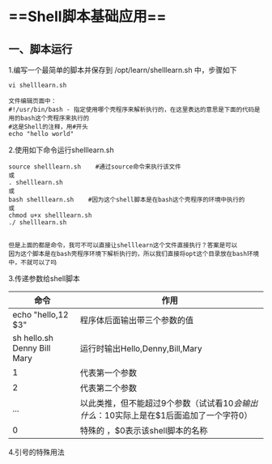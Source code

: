 # ==Shell脚本基础应用==

## 一、脚本运行

1.编写一个最简单的脚本并保存到 /opt/learn/shelllearn.sh 中，步骤如下

```shell
vi shelllearn.sh
```

```shell
文件编辑页面中：
#!/usr/bin/bash - 指定使用哪个壳程序来解析执行的，在这里表达的意思是下面的代码是用的bash这个壳程序来执行的
#这是Shell的注释，用#开头
echo "hello world"
```

2.使用如下命令运行shelllearn.sh

```shell
source shelllearn.sh    #通过source命令来执行该文件
或
. shelllearn.sh
或
bash shelllearn.sh    #因为这个shell脚本是在bash这个壳程序的环境中执行的
或
chmod u+x shelllearn.sh
./ shelllearn.sh


但是上面的都是命令，我可不可以直接让shelllearn这个文件直接执行？答案是可以
因为这个脚本是在bash壳程序环境下解析执行的，所以我们直接将opt这个目录放在bash环境中，不就可以了吗
```

3.传递参数给shell脚本

| 命令                        | 作用                                                         |
| --------------------------- | ------------------------------------------------------------ |
| echo "hello,12 $3"          | 程序体后面输出带三个参数的值                                 |
| sh hello.sh Denny Bill Mary | 运行时输出Hello,Denny,Bill,Mary                              |
| 1                           | 代表第一个参数                                               |
| 2                           | 代表第二个参数                                               |
| ...                         | 以此类推，但不能超过9个参数（试试看$10会输出什么：$10实际上是在$1后面追加了一个字符0） |
| 0                           | 特殊的 ，$0表示该shell脚本的名称                             |

4.引号的特殊用法
